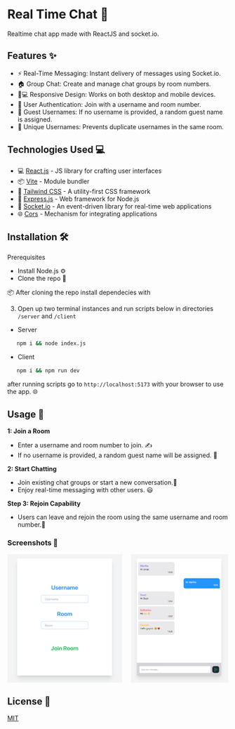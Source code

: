 
# Real Time Chat 💬

Realtime chat app made with ReactJS and socket.io.

## Features ✨

- ⚡ Real-Time Messaging: Instant delivery of messages using Socket.io.
- 🏠 Group Chat: Create and manage chat groups by room numbers.
- 📱💻 Responsive Design: Works on both desktop and mobile devices.
- 🔐 User Authentication: Join with a username and room number.
- 🤖 Guest Usernames: If no username is provided, a random guest name is assigned.
- 🚫 Unique Usernames: Prevents duplicate usernames in the same room.


## Technologies Used 💻


- 💻 [React.js](https://reactjs.org/) - JS library for crafting user interfaces 
- 📦 [Vite](https://vitejs.dev/) - Module bundler 
- 🎨 [Tailwind CSS](https://tailwindcss.com/) - A utility-first CSS framework
- 🚀 [Express.js](https://expressjs.com/) - Web framework for Node.js
- 📡 [Socket.io](https://socket.io/) - An event-driven library for real-time web applications
- 🌐 [Cors](https://www.npmjs.com/package/cors/) - Mechanism for integrating applications



## Installation 🛠️

Prerequisites

- Install Node.js ⚙️
- Clone the repo 🔄

 📦 After cloning the repo install dependecies with

3. Open up two terminal instances and run scripts below in directories `/server` and `/client`

- Server
 ```sh 
    npm i && node index.js
```
- Client
 ```sh 
    npm i && npm run dev
```
after running scripts go to `http://localhost:5173` with your browser to use the app. 🌐

## Usage 🚀

**1: Join a Room**
- Enter a username and room number to join. ✍️
- If no username is provided, a random guest name will be assigned. 🎲

**2: Start Chatting**
- Join existing chat groups or start a new conversation.💬
- Enjoy real-time messaging with other users. 😃

**Step 3: Rejoin Capability**
- Users can leave and rejoin the room using the same username and room number.🔄



### Screenshots 📸

<div style="display: flex; flex-direction: row;">
    <img src="screenshots/home-page.png" alt="Home Page" style="width: 52%; margin-right: 4%;">
    <img src="screenshots/chat-screen.png" alt="Chat Screen" style="width: 44%;">
</div>


## License 📄

[MIT](https://choosealicense.com/licenses/mit/)
